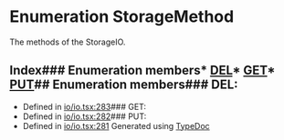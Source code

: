 # Enumeration StorageMethod
The methods of the StorageIO.
## Index### Enumeration members* [DEL](_io_io_.storagemethod.html#del)* [GET](_io_io_.storagemethod.html#get)* [PUT](_io_io_.storagemethod.html#put)## Enumeration members### DEL:
* Defined in [io/io.tsx:283](https://github.com/brn/react-mvi/blob/master/modules/core/src/io/io.tsx#L283)### GET:
* Defined in [io/io.tsx:282](https://github.com/brn/react-mvi/blob/master/modules/core/src/io/io.tsx#L282)### PUT:
* Defined in [io/io.tsx:281](https://github.com/brn/react-mvi/blob/master/modules/core/src/io/io.tsx#L281)
Generated using [TypeDoc](http://typedoc.io)